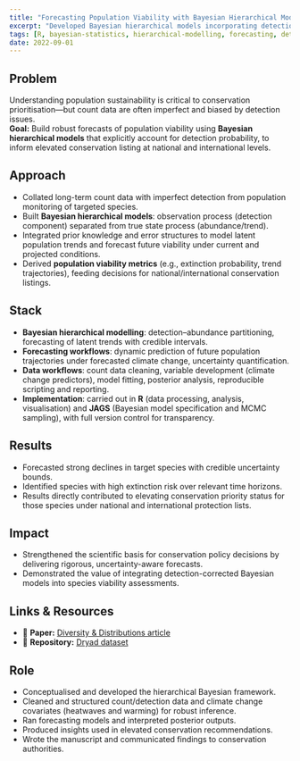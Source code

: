 ```yaml
---
title: "Forecasting Population Viability with Bayesian Hierarchical Models"
excerpt: "Developed Bayesian hierarchical models incorporating detection probability to forecast population viability and support elevated conservation status for imperilled species."
tags: [R, bayesian-statistics, hierarchical-modelling, forecasting, detection-probability, conservation]
date: 2022-09-01
---
```


## Problem
Understanding population sustainability is critical to conservation prioritisation—but count data are often imperfect and biased by detection issues.  
**Goal:** Build robust forecasts of population viability using **Bayesian hierarchical models** that explicitly account for detection probability, to inform elevated conservation listing at national and international levels.

## Approach
- Collated long-term count data with imperfect detection from population monitoring of targeted species.  
- Built **Bayesian hierarchical models**: observation process (detection component) separated from true state process (abundance/trend).  
- Integrated prior knowledge and error structures to model latent population trends and forecast future viability under current and projected conditions.  
- Derived **population viability metrics** (e.g., extinction probability, trend trajectories), feeding decisions for national/international conservation listings.

## Stack
- **Bayesian hierarchical modelling**: detection–abundance partitioning, forecasting of latent trends with credible intervals.  
- **Forecasting workflows**: dynamic prediction of future population trajectories under forecasted climate change, uncertainty quantification.  
- **Data workflows**: count data cleaning, variable development (climate change predictors), model fitting, posterior analysis, reproducible scripting and reporting.  
- **Implementation**: carried out in **R** (data processing, analysis, visualisation) and **JAGS** (Bayesian model specification and MCMC sampling), with full version control for transparency.


## Results
- Forecasted strong declines in target species with credible uncertainty bounds.  
- Identified species with high extinction risk over relevant time horizons.  
- Results directly contributed to elevating conservation priority status for those species under national and international protection lists.

## Impact
- Strengthened the scientific basis for conservation policy decisions by delivering rigorous, uncertainty-aware forecasts.  
- Demonstrated the value of integrating detection-corrected Bayesian models into species viability assessments.

## Links & Resources
- 📄 **Paper:** [Diversity & Distributions article](https://onlinelibrary.wiley.com/doi/full/10.1111/ddi.13652)  
- 💾 **Repository:** [Dryad dataset](https://datadryad.org/dataset/doi:10.5061/dryad.m63xsj44h) 

## Role
- Conceptualised and developed the hierarchical Bayesian framework.  
- Cleaned and structured count/detection data and climate change covariates (heatwaves and warming) for robust inference.  
- Ran forecasting models and interpreted posterior outputs.  
- Produced insights used in elevated conservation recommendations.  
- Wrote the manuscript and communicated findings to conservation authorities.
